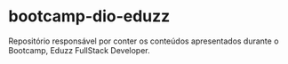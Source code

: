 # bootcamp-dio-eduzz
Repositório responsável por conter os conteúdos apresentados durante o Bootcamp, Eduzz FullStack Developer. 
